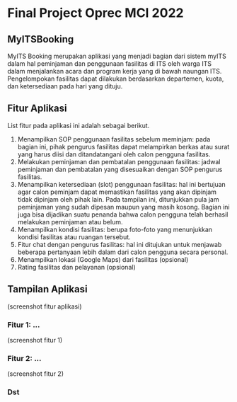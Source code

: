 # Final Project Oprec MCI 2022
  
## MyITSBooking
MyITS Booking merupakan aplikasi yang menjadi bagian dari sistem myITS dalam hal peminjaman dan penggunaan fasilitas di ITS oleh warga ITS dalam menjalankan acara dan program kerja yang di bawah naungan ITS. Pengelompokan fasilitas dapat dilakukan berdasarkan departemen, kuota, dan ketersediaan pada hari yang dituju.

## Fitur Aplikasi
List fitur pada aplikasi ini adalah sebagai berikut.
1. Menampilkan SOP penggunaan fasilitas sebelum meminjam: pada bagian ini, pihak pengurus fasilitas dapat melampirkan berkas atau surat yang harus diisi dan ditandatangani oleh calon pengguna fasilitas.
2. Melakukan peminjaman dan pembatalan penggunaan fasilitas: jadwal peminjaman dan pembatalan yang disesuaikan dengan SOP pengurus fasilitas.
3. Menampilkan ketersediaan (slot) penggunaan fasilitas: hal ini bertujuan agar calon peminjam dapat memastikan fasilitas yang akan dipinjam tidak dipinjam oleh pihak lain. Pada tampilan ini, ditunjukkan pula jam peminjaman yang sudah dipesan maupun yang masih kosong. Bagian ini juga bisa dijadikan suatu penanda bahwa calon pengguna telah berhasil melakukan peminjaman atau belum.
4. Menampilkan kondisi fasilitas: berupa foto-foto yang menunjukkan kondisi fasilitas atau ruangan tersebut.
5. Fitur chat dengan pengurus fasilitas: hal ini ditujukan untuk menjawab beberapa pertanyaan lebih dalam dari calon pengguna secara personal.
6. Menampilkan lokasi (Google Maps) dari fasilitas (opsional)
7. Rating fasilitas dan pelayanan (opsional)

## Tampilan Aplikasi
(screenshot fitur aplikasi)
### Fitur 1: ...
(screenshot fitur 1)
### Fitur 2: ...
(screenshot fitur 2)
### Dst
